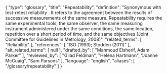 {
    "type": "glossary",
    "title": "Repeatability",
    "definition": "Synonymous with test-retest  reliability . It refers to the agreement between the results of successive measurements of the same measure. Repeatability requires the same experimental tools, the same observer, the same measuring instrument administered under the same conditions, the same location, repetition over a short period of time, and the same objectives (Joint Committee for Guidelines in Metrology, 2008)",
    "related_terms": [
        "Reliability"
    ],
    "references": [
        "ISO (1993); Stodden (2011)"
    ],
    "alt_related_terms": [
        null
    ],
    "drafted_by": [
        "Mahmoud Elsherif, Adam Parker"
    ],
    "reviewed_by": [
        "Gilad Feldman",
        "Helena Hartmann",
        "Joanne McCuaig",
        "Sam Parsons"
    ],
    "language": "english",
    "aliases": [
        "/glossary/repeatability"
    ]
}